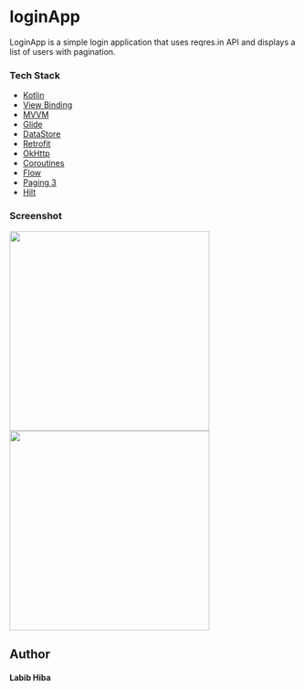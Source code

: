# loginApp
LoginApp is a simple login application that uses reqres.in API and displays a list of users with pagination.

### Tech Stack
- [Kotlin](https://kotlinlang.org)
- [View Binding](https://developer.android.com/topic/libraries/view-binding)
- [MVVM](https://developer.android.com/jetpack/guide)
- [Glide](https://github.com/bumptech/glide)
- [DataStore](https://developer.android.com/topic/libraries/architecture/datastore)
- [Retrofit](https://square.github.io/retrofit)
- [OkHttp](https://square.github.io/okhttp)
- [Coroutines](https://developer.android.com/kotlin/coroutines)
- [Flow](https://developer.android.com/kotlin/flow)
- [Paging 3](https://developer.android.com/topic/libraries/architecture/paging/v3-overview)
- [Hilt](https://developer.android.com/training/dependency-injection/hilt-android)

### Screenshot
<p>
 <img height="350" src="https://github.com/lalabib/LoginApp/assets/57593172/9a27f8f2-ccda-4ce1-b3ef-33f707f062d9"/>
 <img height="350" src="https://github.com/lalabib/LoginApp/assets/57593172/b68b7fbc-f2e2-4b1e-962f-1cdd73846f9c"/>
</p>

## Author
#### Labib Hiba
